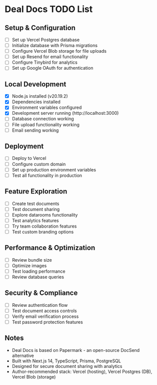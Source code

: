 # Deal Docs TODO List

## Setup & Configuration
- [ ] Set up Vercel Postgres database
- [ ] Initialize database with Prisma migrations
- [ ] Configure Vercel Blob storage for file uploads
- [ ] Set up Resend for email functionality
- [ ] Configure Tinybird for analytics
- [ ] Set up Google OAuth for authentication

## Local Development
- [x] Node.js installed (v20.19.2)
- [x] Dependencies installed
- [x] Environment variables configured
- [x] Development server running (http://localhost:3000)
- [ ] Database connection working
- [ ] File upload functionality working
- [ ] Email sending working

## Deployment
- [ ] Deploy to Vercel
- [ ] Configure custom domain
- [ ] Set up production environment variables
- [ ] Test all functionality in production

## Feature Exploration
- [ ] Create test documents
- [ ] Test document sharing
- [ ] Explore datarooms functionality
- [ ] Test analytics features
- [ ] Try team collaboration features
- [ ] Test custom branding options

## Performance & Optimization
- [ ] Review bundle size
- [ ] Optimize images
- [ ] Test loading performance
- [ ] Review database queries

## Security & Compliance
- [ ] Review authentication flow
- [ ] Test document access controls
- [ ] Verify email verification process
- [ ] Test password protection features

## Notes
- Deal Docs is based on Papermark - an open-source DocSend alternative
- Built with Next.js 14, TypeScript, Prisma, PostgreSQL
- Designed for secure document sharing with analytics
- Author-recommended stack: Vercel (hosting), Vercel Postgres (DB), Vercel Blob (storage)